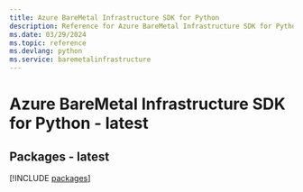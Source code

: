 ```yaml
---
title: Azure BareMetal Infrastructure SDK for Python
description: Reference for Azure BareMetal Infrastructure SDK for Python
ms.date: 03/29/2024
ms.topic: reference
ms.devlang: python
ms.service: baremetalinfrastructure
---
```

# Azure BareMetal Infrastructure SDK for Python - latest
## Packages - latest
[!INCLUDE [packages](baremetal-infrastructure-index.md)]